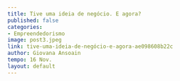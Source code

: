 ```yaml
---
title: Tive uma ideia de negócio. E agora?
published: false
categories:
- Empreendedorismo
image: post3.jpeg
link: tive-uma-ideia-de-negócio-e-agora-ae098608b22c
author: Giovana Ansoain
tempo: 16 Nov.
layout: default
---
```


